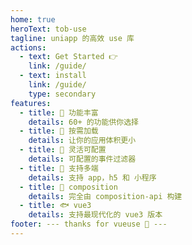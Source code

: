 ```yaml
---
home: true
heroText: tob-use
tagline: uniapp 的高效 use 库
actions:
  - text: Get Started 👉
    link: /guide/
  - text: install
    link: /guide/
    type: secondary
features:
  - title: 🦖 功能丰富
    details: 60+ 的功能供你选择
  - title: 🦕 按需加载
    details: 让你的应用体积更小
  - title: 🐊 灵活可配置
    details: 可配置的事件过滤器
  - title: 🐳 支持多端
    details: 支持 app，h5 和 小程序
  - title: 🐬 composition
    details: 完全由 composition-api 构建
  - title: 🐟 vue3
    details: 支持最现代化的 vue3 版本
footer: --- thanks for vueuse 🤗 ---
---
```


